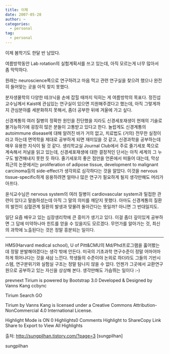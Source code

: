 ```yaml
---
title: 이제
date: 2007-05-28
author: ~
categories:
  - personal
tag:
  - personal
---
```




이제 봄학기도 한달 반 남았다.

여름방학동안 Lab rotation의 실험계획서를 쓰고 있는데, 아직 모르는게 너무 많아서 좀 막막하다.

원래는 neuroscience쪽으로 연구하려고 마음 먹고 관련 연구실을 찾으려 했으나 완전히 들어맞는 곳을 아직 찾지 못했다.

분자생물학의 다양한 테크닉을 손에 잡힐 때까지 익히는 게 여름방학의 목표다. 정진섭교수님께서 Kaist에 관심있는 연구실이 있으면 지원해주겠다고 했는데, 아직 그렇게까지 관심분야를 세분화하지 못해서, 좀더 공부한 뒤에 겨울에 가고 싶다.

신경계통의 여러 질병의 정확한 원인을 진단했을 지라도 신경세포재생이 현재의 기술로 불가능하기에 굉장히 많은 분들이 고통받고 있다고 한다. 놀랍게도 신경계통의 autoimmune disease에 대해 알려진 바가 거의 없고, 치료법도 (거의) 전무한 실정이라고 하는데 면역학을 제대로 공부하게 되면 재미있을 것 같고, 신경과학을 공부하는데 매우 유용한 지식이 될 것 같다. 생리학교실 Journal Club에서 주로 줄기세포 쪽으로 계속해서 저널을 읽고 있는데, 신경세포재생에 대한 결정적인 단서는 아직 세계의 그 누구도 발견해내지 못한 듯 하다. 줄기세포의 좋은 점만을 언론에서 떠들어 대는데, 막상 최근의 논문에서는 proliferation of adipose tissue, development to malignant carcinoma등의 side-effect가 생각외로 심각하다는 것을 알았다. 이것을 nervous tissue-specific하게 응용하려면 얼마나 많은 연구가 필요하게 될지 생각만해도 머리가 아프다.

윤식교수님은 nervous system의 여러 질병이 cardiovascular system과 밀접한 관련이 있다고 말씀하셨는데 아직 그 말의 의미를 깨닫지 못했다. 아마도 신경계통의 질환의 발전이 심혈관계 질환의 발생과 맞물려 돌아간다는 뜻일까? 아니면 그 반대일지도.

일단 요즘 배우고 있는 심장생리학에 큰 흥미가 생기고 있다. 이걸 좀더 깊이있게 공부하면 그 답에 미약하나마 힌트를 얻을 수 있을지도 모르겠다. 무언가를 알아가는 것, 최신의 과학에 노출된다는 것은 정말 흥분되는 일이다.

------------

HMS(Harvard medical school), U of Pitt&CMU의 Md/Phd프로그램을 훓어봤는데 정말 분발해야겠다는 생각 밖에 안든다. 미국의 기초과학 연구수준이 정말 어마어마하게 뛰어나다는 것을 새삼 느낀다. 학생들의 수준이야 논외로 하더라도 그들의 기반시스템, 연구분위기와 실험실 구조는 정말 탐나지 않을 수 없다. 언젠가 그곳에서 교환연구원으로 공부하고 있는 자신을 상상해 본다. 생각만해도 가슴뛰는 일이다 :-)



 





prevnext
Tirium is powered by Bootstrap 3.0
Developed & Designed by 
Vanns Kang
ccbync

Tirium Search
GO

Tirium by Vanns Kang is licensed under a Creative Commons Attribution-NonCommercial 4.0 International License.

Highlight Mode is ON
0 Highlights0 Comments
Highlight to ShareCopy Link
Share to
Export to
View All Highlights


출처: http://sungpilhan.tistory.com/?page=3 [sungpilhan]




sungpilhan
         


